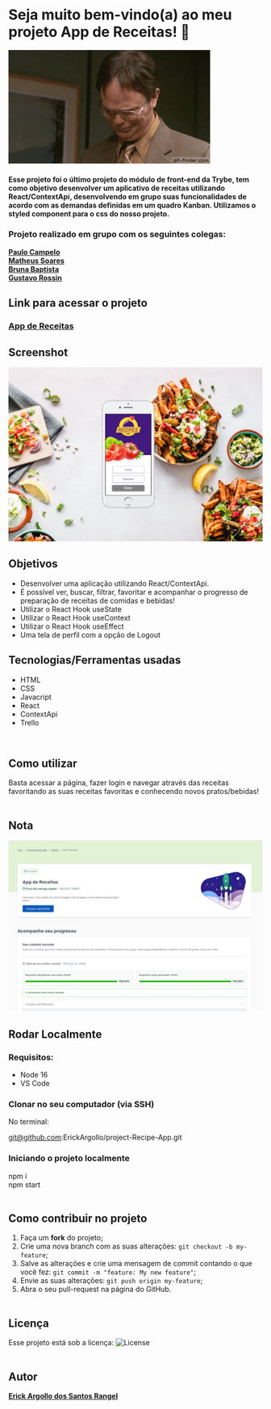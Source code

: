 # Seja muito bem-vindo(a) ao meu projeto App de Receitas! :rocket:
![bem-vindo(a)](https://github.com/ErickArgollo/project-Recipe-App/blob/main/5qA.gif)

#### <p>Esse projeto foi o último projeto do módulo de front-end da Trybe, tem como objetivo desenvolver um aplicativo de receitas utilizando React/ContextApi, desenvolvendo em grupo suas funcionalidades de acordo com as demandas definidas em um quadro Kanban. Utilizamos o styled component para o css do nosso projeto.

### Projeto realizado em grupo com os seguintes colegas:
<b> <a href="https://www.linkedin.com/in/paulo-felipe-campelo/"> Paulo Campelo </a></b> <br>
<b> <a href="https://github.com/mhps-m"> Matheus Soares</a> </b> <br>
<b> <a href="https://github.com/brunaBap"> Bruna Baptista</a> </b> <br>
<b> <a href="https://github.com/gustavo-rossin"> Gustavo Rossin </a> </b> <br>

</p>

## Link para acessar o projeto
### <b> <a href="https://project-recipe-app-ruby.vercel.app/">App de Receitas</a> </b> <br>

## Screenshot
![ScreenShot](https://github.com/ErickArgollo/project-Recipe-App/blob/main/printRecipe.png)

## Objetivos
  * Desenvolver uma aplicação utilizando React/ContextApi.
  * É possível ver, buscar, filtrar, favoritar e acompanhar o progresso de preparação de receitas de comidas e bebidas!
  * Utilizar o React Hook useState
  * Utilizar o React Hook useContext
  * Utilizar o React Hook useEffect
  * Uma tela de perfil com a opção de Logout
  
## Tecnologias/Ferramentas usadas
  * HTML
  * CSS
  * Javacript
  * React
  * ContextApi
  * Trello
  <br>

## Como utilizar
  Basta acessar a página, fazer login e navegar através das receitas favoritando as suas receitas favoritas e conhecendo novos pratos/bebidas! 
  <br>
<br>

## Nota
![Screen](https://github.com/ErickArgollo/project-Recipe-App/blob/main/recipeAppGrade.png)

## Rodar Localmente
  ### Requisitos:
   * Node 16
   * VS Code
    
  ### Clonar no seu computador (via SSH)
  No terminal:
  
  git@github.com:ErickArgollo/project-Recipe-App.git
  

  ### Iniciando o projeto localmente
  npm i <br>
  npm start <br><br> 

## Como contribuir no projeto
  1. Faça um **fork** do projeto;
  2. Crie uma nova branch com as suas alterações: `git checkout -b my-feature`;
  3. Salve as alterações e crie uma mensagem de commit contando o que você fez: `git commit -m "feature: My new feature"`;
  4. Envie as suas alterações: `git push origin my-feature`;
  5. Abra o seu pull-request na página do GitHub.<br><br>

  ## Licença
  Esse projeto está sob a licença:
  <img alt="License" src="https://img.shields.io/badge/license-MIT-brightgreen"><br><br>
  
##  Autor
<a href="https://www.linkedin.com/in/erick-argollo/">
 <b>Erick Argollo dos Santos Rangel</b></a> <a href="https://www.linkedin.com/in/erick-argollo/"></a>

